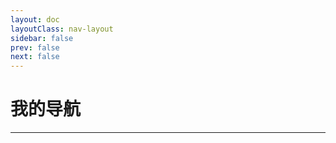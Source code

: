 ```yaml
---
layout: doc
layoutClass: nav-layout
sidebar: false
prev: false
next: false
---
```

<style src="../../docs/.vitepress/theme/style/nav.scss"></style>

<script setup>
import { NAV_DATA } from '../zh/utils/data.ts'
</script>


# 我的导航

<NavLinks v-for="{title, items} in NAV_DATA" :title="title" :items="items"/>

---

<confetti />